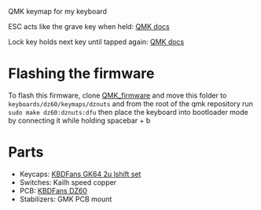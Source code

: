QMK keymap for my keyboard

ESC acts like the grave key when held: [QMK docs]( https://github.com/qmk/qmk_firmware/blob/master/docs/feature_grave_esc.md/)

Lock key holds next key until tapped again: [QMK docs](https://beta.docs.qmk.fm/features/feature_key_lock)

# Flashing the firmware
To flash this firmware, clone [QMK_firmware](https://github.com/qmk/qmk_firmware) and move this folder to `keyboards/dz60/keymaps/dznuts` and from the root of the qmk repository run `sudo make dz60:dznuts:dfu` then place the keyboard into bootloader mode by connecting it while holding spacebar + b

# Parts
* Keycaps: [KBDFans GK64 2u lshift  set](https://www.aliexpress.com/item/kbdfans-new-arrival-pbt-keycaps-diy-mechanical-keyboard-gk64-keycaps-2u-shift-dz60/32840831830.html)
* Switches: Kailh speed copper
* PCB: [KBDFans DZ60](https://www.aliexpress.com/item/DZ60-Custom-mechanical-keyboard-PCB-60-keyboard-support-arrow-key/32824638057.html)
* Stabilizers: GMK PCB mount
